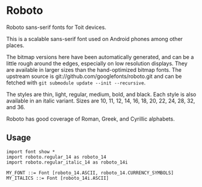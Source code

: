 # Roboto

Roboto sans-serif fonts for Toit devices.

This is a scalable sans-serif font used on Android phones among other places.

The bitmap versions here have been automatically generated, and
can be a little rough around the edges, especially on low resolution
displays.  They are available in larger sizes than the hand-optimized
bitmap fonts.  The upstream source is
git://github.com/googlefonts/roboto.git and can be fetched with
`git submodule update --init --recursive`.

The styles are thin, light, regular, medium, bold, and black.
Each style is also available in an italic variant.  Sizes are 10,
11, 12, 14, 16, 18, 20, 22, 24, 28, 32, and 36.

Roboto has good coverage of Roman, Greek, and Cyrillic alphabets.

## Usage

``` toit
import font show *
import roboto.regular_14 as roboto_14
import roboto.regular_italic_14 as roboto_14i

MY_FONT ::= Font [roboto_14.ASCII, roboto_14.CURRENCY_SYMBOLS]
MY_ITALICS ::= Font [roboto_14i.ASCII]
```
